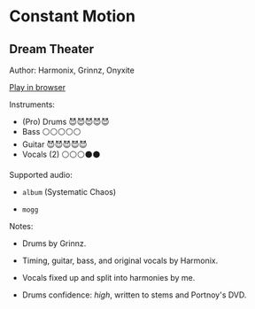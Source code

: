 # Constant Motion

## Dream Theater

Author: Harmonix, Grinnz, Onyxite

[Play in browser](http://pages.cs.wisc.edu/~tolly/customs/dream-theater/constant-motion)

Instruments:

  * (Pro) Drums 😈😈😈😈😈
  * Bass ⚪️⚪️⚪️⚪️⚪️
  * Guitar 😈😈😈😈😈
  * Vocals (2) ⚪️⚪️⚪️⚫️⚫️

Supported audio:

  * `album` (Systematic Chaos)

  * `mogg`

Notes:

  * Drums by Grinnz.

  * Timing, guitar, bass, and original vocals by Harmonix.

  * Vocals fixed up and split into harmonies by me.

  * Drums confidence: *high*, written to stems and Portnoy's DVD.

